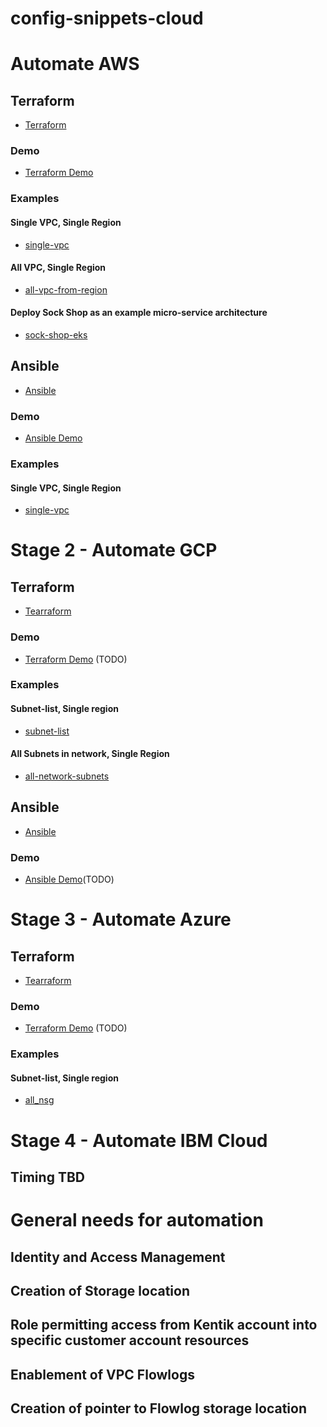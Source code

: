 # config-snippets-cloud

# Automate AWS
## Terraform
* [Terraform](https://github.com/kentik/config-snippets-cloud/tree/master/cloud_AWS/terraform)
### Demo
* [Terraform Demo](https://github.com/kentik/config-snippets-cloud/tree/master/cloud_AWS/terraform/module/demo)
### Examples
#### Single VPC, Single Region
* [single-vpc](https://github.com/kentik/config-snippets-cloud/tree/master/cloud_AWS/terraform/module/examples/single-vpc)
#### All VPC, Single Region
* [all-vpc-from-region](https://github.com/kentik/config-snippets-cloud/tree/master/cloud_AWS/terraform/module/examples/all-vpc-from-region) 
#### Deploy Sock Shop as an example micro-service architecture
* [sock-shop-eks](https://github.com/kentik/config-snippets-cloud/tree/master/cloud_AWS/terraform/module/examples/sock-shop-eks)

## Ansible
* [Ansible](https://github.com/kentik/config-snippets-cloud/tree/master/cloud_AWS/ansible/role)
### Demo
* [Ansible Demo](https://github.com/kentik/config-snippets-cloud/tree/master/cloud_AWS/ansible/role/demo)
### Examples
#### Single VPC, Single Region
* [single-vpc](https://github.com/kentik/config-snippets-cloud/tree/master/cloud_AWS/ansible/role/examples/single-vpc)


# Stage 2 - Automate GCP
## Terraform
* [Tearraform](https://github.com/kentik/config-snippets-cloud/tree/master/cloud_GCP/terraform)
### Demo
* [Terraform Demo](https://github.com/kentik/config-snippets-cloud/tree/master/cloud_GCP/terraform/module/demo) (TODO)
### Examples
#### Subnet-list, Single region
* [subnet-list](https://github.com/kentik/config-snippets-cloud/tree/master/cloud_GCP/terraform/module/examples/subnet-list)
#### All Subnets in network, Single Region
* [all-network-subnets](https://github.com/kentik/config-snippets-cloud/tree/master/cloud_GCP/terraform/module/examples/all-network-subnets)

## Ansible
* [Ansible](https://github.com/kentik/config-snippets-cloud/tree/master/cloud_GCP/terraform)
### Demo
* [Ansible Demo](https://github.com/kentik/config-snippets-cloud/tree/master/cloud_GCP/terraform/module/demo)(TODO)

# Stage 3 - Automate Azure
## Terraform
* [Tearraform](https://github.com/kentik/config-snippets-cloud/tree/master/cloud_Azure/terraform)
### Demo
* [Terraform Demo](https://github.com/kentik/config-snippets-cloud/tree/master/cloud_Azure/terraform/module/demo) (TODO)
### Examples
#### Subnet-list, Single region
* [all_nsg](https://github.com/kentik/config-snippets-cloud/tree/master/cloud_Azure/terraform/module/examples/all_nsg)

# Stage 4 - Automate IBM Cloud
## Timing TBD

# General needs for automation
## Identity and Access Management
## Creation of Storage location
## Role permitting access from Kentik account into specific customer account resources
## Enablement of VPC Flowlogs
## Creation of pointer to Flowlog storage location
